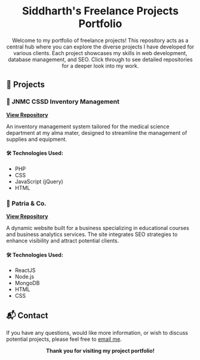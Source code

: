 <h1 align="center">Siddharth's Freelance Projects Portfolio</h1>

<p align="center">
    Welcome to my portfolio of freelance projects! This repository acts as a central hub where you can explore the diverse projects I have developed for various clients. Each project showcases my skills in web development, database management, and SEO. Click through to see detailed repositories for a deeper look into my work.
</p>

## 📂 Projects

### 🏥 JNMC CSSD Inventory Management
**[View Repository](https://github.com/s1ddh-rth/jnmc_cssd)**

An inventory management system tailored for the medical science department at my alma mater, designed to streamline the management of supplies and equipment.

#### 🛠 Technologies Used:
- PHP
- CSS
- JavaScript (jQuery)
- HTML

### 🏢 Patria & Co.
**[View Repository](https://github.com/s1ddh-rth/newCastle)**

A dynamic website built for a business specializing in educational courses and business analytics services. The site integrates SEO strategies to enhance visibility and attract potential clients.

#### 🛠 Technologies Used:
- ReactJS
- Node.js
- MongoDB
- HTML
- CSS

## 📬 Contact
If you have any questions, would like more information, or wish to discuss potential projects, please feel free to <a href="mailto:s1ddh9rth@gmail.com">email me</a>.

<p align="center">
    <b>Thank you for visiting my project portfolio!</b>
</p>
